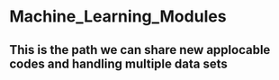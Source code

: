 # Machine_Learning_Modules
## This is the path we can share new applocable codes and handling multiple data sets
